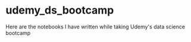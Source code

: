 # udemy_ds_bootcamp
Here are the notebooks I have written while taking Udemy's data science bootcamp
